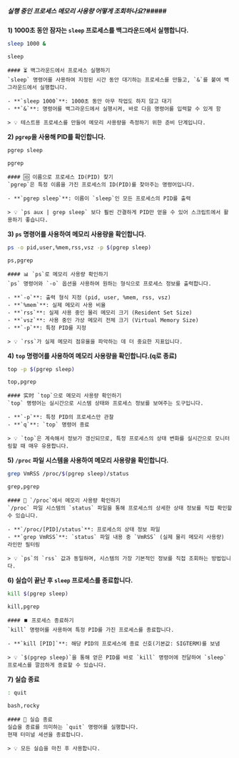 ##### 실행 중인 프로세스 메모리 사용량 어떻게 조회하나요?#####

**1) 1000초 동안 잠자는 `sleep` 프로세스를 백그라운드에서 실행합니다.**
```bash
sleep 1000 &
```
```tech
sleep
```
```desc
#### ⏳ 백그라운드에서 프로세스 실행하기
`sleep` 명령어를 사용하여 지정된 시간 동안 대기하는 프로세스를 만들고, `&`를 붙여 백그라운드에서 실행합니다.

- **`sleep 1000`**: 1000초 동안 아무 작업도 하지 않고 대기
- **`&`**: 명령어를 백그라운드에서 실행시켜, 바로 다음 명령어를 입력할 수 있게 함

> 💡 테스트용 프로세스를 만들어 메모리 사용량을 측정하기 위한 준비 단계입니다.
```

**2) `pgrep`을 사용해 PID를 확인합니다.**
```bash
pgrep sleep
```
```tech
pgrep
```
```desc
#### 🆔 이름으로 프로세스 ID(PID) 찾기
`pgrep`은 특정 이름을 가진 프로세스의 ID(PID)를 찾아주는 명령어입니다.

- **`pgrep sleep`**: 이름이 `sleep`인 모든 프로세스의 PID를 출력

> 💡 `ps aux | grep sleep` 보다 훨씬 간결하게 PID만 얻을 수 있어 스크립트에서 활용하기 좋습니다.
```

**3) `ps` 명령어를 사용하여 메모리 사용량을 확인합니다.**
```bash
ps -o pid,user,%mem,rss,vsz -p $(pgrep sleep)
```
```tech
ps,pgrep
```
```desc
#### 📊 `ps`로 메모리 사용량 확인하기
`ps` 명령어와 `-o` 옵션을 사용하여 원하는 형식으로 프로세스 정보를 출력합니다.

- **`-o`**: 출력 형식 지정 (pid, user, %mem, rss, vsz)
- **`%mem`**: 실제 메모리 사용 비율
- **`rss`**: 실제 사용 중인 물리 메모리 크기 (Resident Set Size)
- **`vsz`**: 사용 중인 가상 메모리 전체 크기 (Virtual Memory Size)
- **`-p`**: 특정 PID를 지정

> 💡 `rss`가 실제 메모리 점유율을 파악하는 데 더 중요한 지표입니다.
```

**4) `top` 명령어를 사용하여 메모리 사용량을 확인합니다.(q로 종료)**
```bash
top -p $(pgrep sleep)
```
```tech
top,pgrep
```
```desc
#### 实时 `top`으로 메모리 사용량 확인하기
`top` 명령어는 실시간으로 시스템 상태와 프로세스 정보를 보여주는 도구입니다.

- **`-p`**: 특정 PID의 프로세스만 관찰
- **`q`**: `top` 명령어 종료

> 💡 `top`은 계속해서 정보가 갱신되므로, 특정 프로세스의 상태 변화를 실시간으로 모니터링할 때 매우 유용합니다.
```

**5) `/proc` 파일 시스템을 사용하여 메모리 사용량을 확인합니다.**
```bash
grep VmRSS /proc/$(pgrep sleep)/status
```
```tech
grep,pgrep
```
```desc
#### 💾 `/proc`에서 메모리 사용량 확인하기
`/proc` 파일 시스템의 `status` 파일을 통해 프로세스의 상세한 상태 정보를 직접 확인할 수 있습니다.

- **`/proc/[PID]/status`**: 프로세스의 상태 정보 파일
- **`grep VmRSS`**: `status` 파일 내용 중 `VmRSS` (실제 물리 메모리 사용량) 라인만 필터링

> 💡 `ps`의 `rss` 값과 동일하며, 시스템의 가장 기본적인 정보를 직접 조회하는 방법입니다.
```

**6) 실습이 끝난 후 `sleep` 프로세스를 종료합니다.**
```bash
kill $(pgrep sleep)
```
```tech
kill,pgrep
```
```desc
#### ⏹️ 프로세스 종료하기
`kill` 명령어를 사용하여 특정 PID를 가진 프로세스를 종료합니다.

- **`kill [PID]`**: 해당 PID의 프로세스에 종료 신호(기본값: SIGTERM)를 보냄

> 💡 `$(pgrep sleep)`을 통해 얻은 PID를 바로 `kill` 명령어에 전달하여 `sleep` 프로세스를 깔끔하게 종료할 수 있습니다.
```

**7) 실습 종료**

```bash
: quit
```

```tech
bash,rocky
```

```desc
#### 👋 실습 종료
실습을 종료를 의미하는 `quit` 명령어를 실행합니다.
현재 터미널 세션을 종료합니다.

> 💡 모든 실습을 마친 후 사용합니다.
```